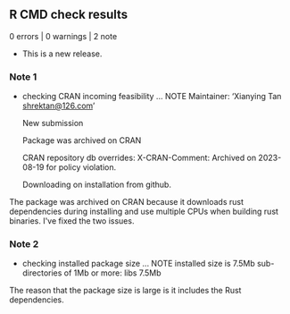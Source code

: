 ## R CMD check results

0 errors | 0 warnings | 2 note

* This is a new release.

### Note 1
* checking CRAN incoming feasibility ... NOTE
  Maintainer: ‘Xianying Tan <shrektan@126.com>’

  New submission

  Package was archived on CRAN

  CRAN repository db overrides:
    X-CRAN-Comment: Archived on 2023-08-19 for policy violation.

    Downloading on installation from github.

The package was archived on CRAN because it downloads rust dependencies during
installing and use multiple CPUs when building rust binaries. I've fixed the two issues.

### Note 2

* checking installed package size ... NOTE
  installed size is  7.5Mb
  sub-directories of 1Mb or more:
    libs   7.5Mb

The reason that the package size is large is it includes the Rust dependencies.
